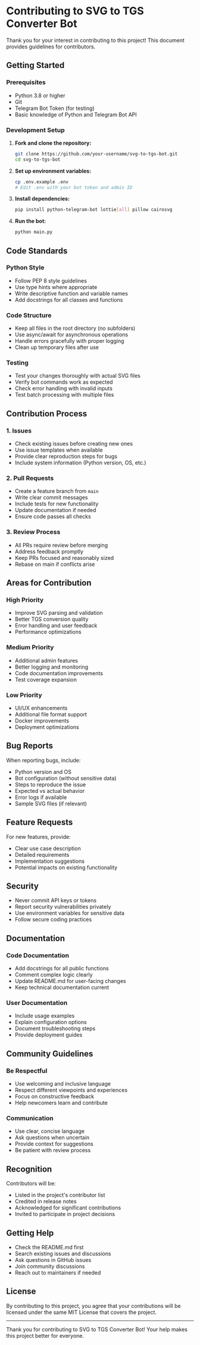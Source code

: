 # Contributing to SVG to TGS Converter Bot

Thank you for your interest in contributing to this project! This document provides guidelines for contributors.

## Getting Started

### Prerequisites
- Python 3.8 or higher
- Git
- Telegram Bot Token (for testing)
- Basic knowledge of Python and Telegram Bot API

### Development Setup

1. **Fork and clone the repository:**
   ```bash
   git clone https://github.com/your-username/svg-to-tgs-bot.git
   cd svg-to-tgs-bot
   ```

2. **Set up environment variables:**
   ```bash
   cp .env.example .env
   # Edit .env with your bot token and admin ID
   ```

3. **Install dependencies:**
   ```bash
   pip install python-telegram-bot lottie[all] pillow cairosvg
   ```

4. **Run the bot:**
   ```bash
   python main.py
   ```

## Code Standards

### Python Style
- Follow PEP 8 style guidelines
- Use type hints where appropriate
- Write descriptive function and variable names
- Add docstrings for all classes and functions

### Code Structure
- Keep all files in the root directory (no subfolders)
- Use async/await for asynchronous operations
- Handle errors gracefully with proper logging
- Clean up temporary files after use

### Testing
- Test your changes thoroughly with actual SVG files
- Verify bot commands work as expected
- Check error handling with invalid inputs
- Test batch processing with multiple files

## Contribution Process

### 1. Issues
- Check existing issues before creating new ones
- Use issue templates when available
- Provide clear reproduction steps for bugs
- Include system information (Python version, OS, etc.)

### 2. Pull Requests
- Create a feature branch from `main`
- Write clear commit messages
- Include tests for new functionality
- Update documentation if needed
- Ensure code passes all checks

### 3. Review Process
- All PRs require review before merging
- Address feedback promptly
- Keep PRs focused and reasonably sized
- Rebase on main if conflicts arise

## Areas for Contribution

### High Priority
- Improve SVG parsing and validation
- Better TGS conversion quality
- Error handling and user feedback
- Performance optimizations

### Medium Priority
- Additional admin features
- Better logging and monitoring
- Code documentation improvements
- Test coverage expansion

### Low Priority
- UI/UX enhancements
- Additional file format support
- Docker improvements
- Deployment optimizations

## Bug Reports

When reporting bugs, include:
- Python version and OS
- Bot configuration (without sensitive data)
- Steps to reproduce the issue
- Expected vs actual behavior
- Error logs if available
- Sample SVG files (if relevant)

## Feature Requests

For new features, provide:
- Clear use case description
- Detailed requirements
- Implementation suggestions
- Potential impacts on existing functionality

## Security

- Never commit API keys or tokens
- Report security vulnerabilities privately
- Use environment variables for sensitive data
- Follow secure coding practices

## Documentation

### Code Documentation
- Add docstrings for all public functions
- Comment complex logic clearly
- Update README.md for user-facing changes
- Keep technical documentation current

### User Documentation
- Include usage examples
- Explain configuration options
- Document troubleshooting steps
- Provide deployment guides

## Community Guidelines

### Be Respectful
- Use welcoming and inclusive language
- Respect different viewpoints and experiences
- Focus on constructive feedback
- Help newcomers learn and contribute

### Communication
- Use clear, concise language
- Ask questions when uncertain
- Provide context for suggestions
- Be patient with review process

## Recognition

Contributors will be:
- Listed in the project's contributor list
- Credited in release notes
- Acknowledged for significant contributions
- Invited to participate in project decisions

## Getting Help

- Check the README.md first
- Search existing issues and discussions
- Ask questions in GitHub issues
- Join community discussions
- Reach out to maintainers if needed

## License

By contributing to this project, you agree that your contributions will be licensed under the same MIT License that covers the project.

---

Thank you for contributing to SVG to TGS Converter Bot! Your help makes this project better for everyone.